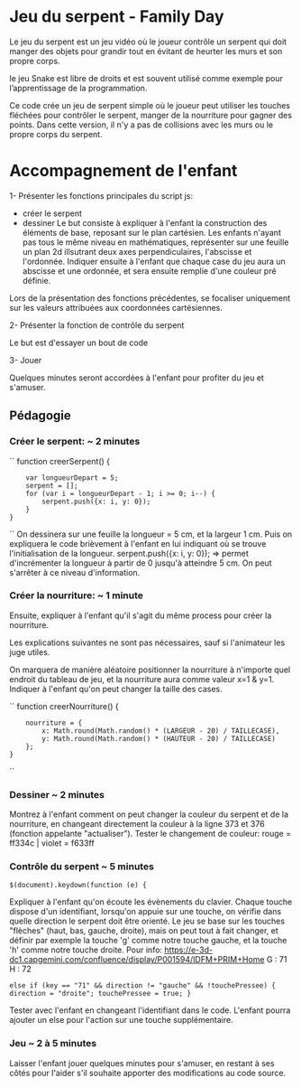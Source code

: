 # Jeu du serpent - Family Day

Le jeu du serpent est un jeu vidéo où le joueur contrôle un serpent qui doit manger des objets pour grandir tout en évitant de heurter les murs et son propre corps.

le jeu Snake est libre de droits et est souvent utilisé comme exemple pour l’apprentissage de la programmation.

Ce code crée un jeu de serpent simple où le joueur peut utiliser les touches fléchées pour contrôler le serpent, manger de la nourriture pour gagner des points. 
Dans cette version, il  n'y a pas de collisions avec les murs ou le propre corps du serpent.

# Accompagnement de l'enfant

1- Présenter les fonctions principales du script js:
- créer le serpent
- dessiner
Le but consiste à expliquer à l'enfant la construction des éléments de base, reposant sur le plan cartésien.
Les enfants n'ayant pas tous le même niveau en mathématiques, représenter sur une feuille un plan 2d illsutrant deux axes perpendiculaires, l'abscisse et l'ordonnée. Indiquer ensuite à l'enfant que chaque case du jeu aura un abscisse et une ordonnée, et sera ensuite remplie d'une couleur pré définie.

Lors de la présentation des fonctions précédentes, se focaliser uniquement sur les valeurs attribuées aux coordonnées cartésiennes.

2- Présenter la fonction de contrôle du serpent

Le but est d'essayer un bout de code 

3- Jouer

Quelques minutes seront accordées à l'enfant pour profiter du jeu et s'amuser.


## Pédagogie

### Créer le serpent: ~ 2 minutes

``
function creerSerpent() {

        var longueurDepart = 5; 
        serpent = [];
        for (var i = longueurDepart - 1; i >= 0; i--) {
            serpent.push({x: i, y: 0});
        }
    }
``
On dessinera sur une feuille la longueur = 5 cm, et la largeur 1 cm.
Puis on expliquera le code brièvement à l'enfant en lui indiquant où se trouve l'initialisation de la longueur.
serpent.push({x: i, y: 0}); => permet d'incrémenter la longueur à partir de 0 jusqu'à atteindre 5 cm.
On peut s'arrêter à ce niveau d'information.

### Créer la nourriture: ~ 1 minute

Ensuite, expliquer à l'enfant qu'il s'agit du même process pour créer la nourriture.

Les explications suivantes ne sont pas nécessaires, sauf si l'animateur les juge utiles. 

On marquera de manière aléatoire positionner la nourriture à n'importe quel endroit du tableau de jeu, et la nourriture aura comme valeur x=1 & y=1.
Indiquer à l'enfant qu'on peut changer la taille des cases.

``
 function creerNourriture() {

        nourriture = {
            x: Math.round(Math.random() * (LARGEUR - 20) / TAILLECASE),
            y: Math.round(Math.random() * (HAUTEUR - 20) / TAILLECASE)
        };
    }
``

### Dessiner ~ 2 minutes

Montrez à l'enfant comment on peut changer la couleur du serpent et de la nourriture, en changeant directement la couleur à la ligne 373 et 376 (fonction appelante "actualiser").
Tester le changement de couleur: rouge = ff334c | violet = f633ff


### Contrôle du serpent ~ 5 minutes

``
$(document).keydown(function (e) {
``

Expliquer à l'enfant qu'on écoute les évènements du clavier.
Chaque touche dispose d'un identifiant, lorsqu'on appuie sur une touche, on vérifie dans quelle direction le serpent doit être orienté.
Le jeu se base sur les touches "flèches" (haut, bas, gauche, droite), mais on peut tout à fait changer, et définir par exemple la touche 'g' comme notre touche gauche, et la touche 'h' comme notre touche droite.
Pour info: https://e-3d-dc1.capgemini.com/confluence/display/P001594/IDFM+PRIM+Home
G : 71
H : 72

``
else if (key == "71" && direction != "gauche" && !touchePressee) {
            direction = "droite";
            touchePressee = true;
        }
``

Tester avec l'enfant en changeant l'identifiant dans le code.
L'enfant pourra ajouter un else pour l'action sur une touche supplémentaire. 


### Jeu ~ 2 à 5 minutes

Laisser l'enfant jouer quelques minutes pour s'amuser, en restant à ses côtés pour l'aider s'il souhaite apporter des modifications au code source.




  
